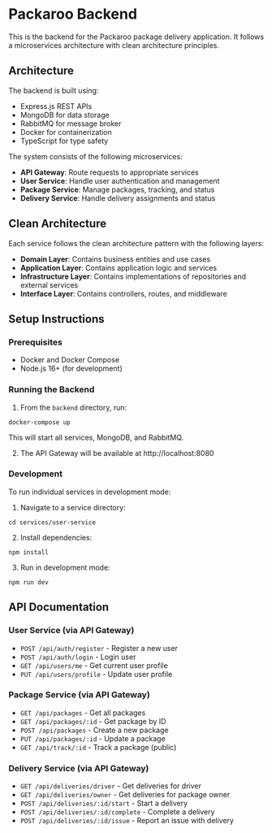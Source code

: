 
# Packaroo Backend

This is the backend for the Packaroo package delivery application. It follows a microservices architecture with clean architecture principles.

## Architecture

The backend is built using:
- Express.js REST APIs
- MongoDB for data storage
- RabbitMQ for message broker
- Docker for containerization
- TypeScript for type safety

The system consists of the following microservices:
- **API Gateway**: Route requests to appropriate services
- **User Service**: Handle user authentication and management
- **Package Service**: Manage packages, tracking, and status
- **Delivery Service**: Handle delivery assignments and status

## Clean Architecture

Each service follows the clean architecture pattern with the following layers:
- **Domain Layer**: Contains business entities and use cases
- **Application Layer**: Contains application logic and services
- **Infrastructure Layer**: Contains implementations of repositories and external services
- **Interface Layer**: Contains controllers, routes, and middleware

## Setup Instructions

### Prerequisites
- Docker and Docker Compose
- Node.js 16+ (for development)

### Running the Backend

1. From the `backend` directory, run:
```
docker-compose up
```

This will start all services, MongoDB, and RabbitMQ.

2. The API Gateway will be available at http://localhost:8080

### Development

To run individual services in development mode:

1. Navigate to a service directory:
```
cd services/user-service
```

2. Install dependencies:
```
npm install
```

3. Run in development mode:
```
npm run dev
```

## API Documentation

### User Service (via API Gateway)
- `POST /api/auth/register` - Register a new user
- `POST /api/auth/login` - Login user
- `GET /api/users/me` - Get current user profile
- `PUT /api/users/profile` - Update user profile

### Package Service (via API Gateway)
- `GET /api/packages` - Get all packages
- `GET /api/packages/:id` - Get package by ID
- `POST /api/packages` - Create a new package
- `PUT /api/packages/:id` - Update a package
- `GET /api/track/:id` - Track a package (public)

### Delivery Service (via API Gateway)
- `GET /api/deliveries/driver` - Get deliveries for driver
- `GET /api/deliveries/owner` - Get deliveries for package owner
- `POST /api/deliveries/:id/start` - Start a delivery
- `POST /api/deliveries/:id/complete` - Complete a delivery
- `POST /api/deliveries/:id/issue` - Report an issue with delivery
